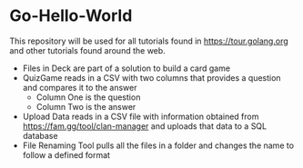 # Go-Hello-World

This repository will be used for all tutorials found in https://tour.golang.org and other tutorials found around the web.
 
 * Files in Deck are part of a solution to build a card game
 * QuizGame reads in a CSV with two columns that provides a question and compares it to the answer
    * Column One is the question
    * Column Two is the answer
 * Upload Data reads in a CSV file with information obtained from https://fam.gg/tool/clan-manager and uploads that data to a SQL database
 * File Renaming Tool pulls all the files in a folder and changes the name to follow a defined format